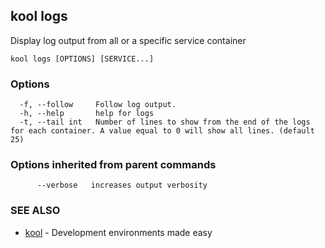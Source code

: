 ## kool logs

Display log output from all or a specific service container

```
kool logs [OPTIONS] [SERVICE...]
```

### Options

```
  -f, --follow     Follow log output.
  -h, --help       help for logs
  -t, --tail int   Number of lines to show from the end of the logs for each container. A value equal to 0 will show all lines. (default 25)
```

### Options inherited from parent commands

```
      --verbose   increases output verbosity
```

### SEE ALSO

* [kool](kool)	 - Development environments made easy

